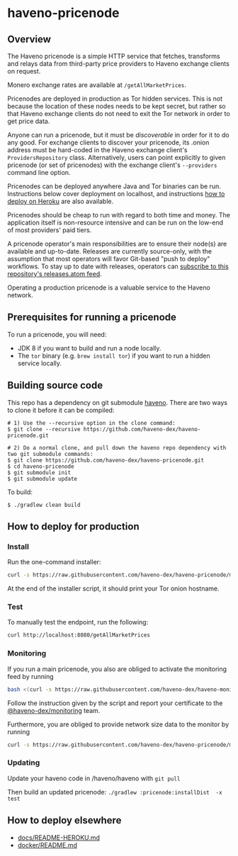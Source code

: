 # haveno-pricenode

## Overview

The Haveno pricenode is a simple HTTP service that fetches, transforms and relays data from third-party price providers to Haveno exchange clients on request.

Monero exchange rates are available at `/getAllMarketPrices`.

Pricenodes are deployed in production as Tor hidden services. This is not because the location of these nodes needs to be kept secret, but rather so that Haveno exchange clients do not need to exit the Tor network in order to get price data.

Anyone can run a pricenode, but it must be _discoverable_ in order for it to do any good. For exchange clients to discover your pricenode, its .onion address must be hard-coded in the Haveno exchange client's `ProvidersRepository` class. Alternatively, users can point explicitly to given pricenode (or set of pricenodes) with the exchange client's `--providers` command line option.

Pricenodes can be deployed anywhere Java and Tor binaries can be run. Instructions below cover deployment on localhost, and instructions [how to deploy on Heroku](README-HEROKU.md) are also available.

Pricenodes should be cheap to run with regard to both time and money. The application itself is non-resource intensive and can be run on the low-end of most providers' paid tiers.

A pricenode operator's main responsibilities are to ensure their node(s) are available and up-to-date. Releases are currently source-only, with the assumption that most operators will favor Git-based "push to deploy" workflows. To stay up to date with releases, operators can [subscribe to this repository's releases.atom feed](https://github.com/haveno-dex/pricenode/releases.atom).

Operating a production pricenode is a valuable service to the Haveno network.


## Prerequisites for running a pricenode

To run a pricenode, you will need:

  - JDK 8 if you want to build and run a node locally.
  - The `tor` binary (e.g. `brew install tor`) if you want to run a hidden service locally.
  
## Building source code

This repo has a dependency on git submodule [haveno](https://github.com/haveno-dex/haveno).  There are two ways to clone it before it can be compiled:

```
# 1) Use the --recursive option in the clone command:
$ git clone --recursive https://github.com/haveno-dex/haveno-pricenode.git

# 2) Do a normal clone, and pull down the haveno repo dependency with two git submodule commands:
$ git clone https://github.com/haveno-dex/haveno-pricenode.git
$ cd haveno-pricenode
$ git submodule init
$ git submodule update
```

To build:
```
$ ./gradlew clean build
```


## How to deploy for production

### Install

Run the one-command installer:

```bash
curl -s https://raw.githubusercontent.com/haveno-dex/haveno-pricenode/main/scripts/install_pricenode_debian.sh | sudo bash
```

At the end of the installer script, it should print your Tor onion hostname.

### Test

To manually test the endpoint, run the following:

``` bash
curl http://localhost:8080/getAllMarketPrices
```

### Monitoring

If you run a main pricenode, you also are obliged to activate the monitoring feed by running

```bash
bash <(curl -s https://raw.githubusercontent.com/haveno-dex/haveno-monitor/main/scripts/install_collectd_debian.sh)
```
Follow the instruction given by the script and report your certificate to the [@haveno-dex/monitoring](https://github.com/orgs/haveno-dex/teams/monitoring-operators) team.

Furthermore, you are obliged to provide network size data to the monitor by running
```bash
curl -s https://raw.githubusercontent.com/haveno-dex/haveno-pricenode/main/scripts/install_networksize_debian.sh | sudo bash
```

### Updating

Update your haveno code in /haveno/haveno with ```git pull```

Then build an updated pricenode:
```./gradlew :pricenode:installDist  -x test```

## How to deploy elsewhere

 - [docs/README-HEROKU.md](docs/README-HEROKU.md)
 - [docker/README.md](docker/README.md)
 